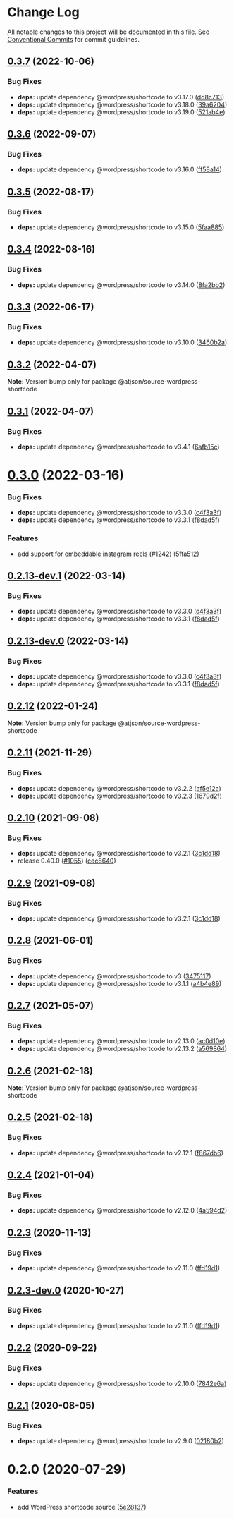 # Change Log

All notable changes to this project will be documented in this file.
See [Conventional Commits](https://conventionalcommits.org) for commit guidelines.

## [0.3.7](https://github.com/CondeNast/atjson/compare/@atjson/source-wordpress-shortcode@0.3.6...@atjson/source-wordpress-shortcode@0.3.7) (2022-10-06)

### Bug Fixes

- **deps:** update dependency @wordpress/shortcode to v3.17.0 ([dd8c713](https://github.com/CondeNast/atjson/commit/dd8c713ee7d157504d2ac4851f49fb02b9cd839a))
- **deps:** update dependency @wordpress/shortcode to v3.18.0 ([39a6204](https://github.com/CondeNast/atjson/commit/39a620472bb95d2580cbd911ebe96651e8f15fc1))
- **deps:** update dependency @wordpress/shortcode to v3.19.0 ([521ab4e](https://github.com/CondeNast/atjson/commit/521ab4e5f621c88219468143abb0635684884122))

## [0.3.6](https://github.com/CondeNast/atjson/compare/@atjson/source-wordpress-shortcode@0.3.5...@atjson/source-wordpress-shortcode@0.3.6) (2022-09-07)

### Bug Fixes

- **deps:** update dependency @wordpress/shortcode to v3.16.0 ([ff58a14](https://github.com/CondeNast/atjson/commit/ff58a14e0404bf97d15f7df6b5040272c5642fe8))

## [0.3.5](https://github.com/CondeNast/atjson/compare/@atjson/source-wordpress-shortcode@0.3.4...@atjson/source-wordpress-shortcode@0.3.5) (2022-08-17)

### Bug Fixes

- **deps:** update dependency @wordpress/shortcode to v3.15.0 ([5faa885](https://github.com/CondeNast/atjson/commit/5faa885dae79ac0adb3f2c204db6c8d0b1966639))

## [0.3.4](https://github.com/CondeNast/atjson/compare/@atjson/source-wordpress-shortcode@0.3.3...@atjson/source-wordpress-shortcode@0.3.4) (2022-08-16)

### Bug Fixes

- **deps:** update dependency @wordpress/shortcode to v3.14.0 ([8fa2bb2](https://github.com/CondeNast/atjson/commit/8fa2bb2ec1d4ee99267fd4f1eed8897f7c200898))

## [0.3.3](https://github.com/CondeNast/atjson/compare/@atjson/source-wordpress-shortcode@0.3.2...@atjson/source-wordpress-shortcode@0.3.3) (2022-06-17)

### Bug Fixes

- **deps:** update dependency @wordpress/shortcode to v3.10.0 ([3460b2a](https://github.com/CondeNast/atjson/commit/3460b2a139823faef81cc6c8ba6c64c08a14fa1f))

## [0.3.2](https://github.com/CondeNast/atjson/compare/@atjson/source-wordpress-shortcode@0.3.1...@atjson/source-wordpress-shortcode@0.3.2) (2022-04-07)

**Note:** Version bump only for package @atjson/source-wordpress-shortcode

## [0.3.1](https://github.com/CondeNast/atjson/compare/@atjson/source-wordpress-shortcode@0.3.0...@atjson/source-wordpress-shortcode@0.3.1) (2022-04-07)

### Bug Fixes

- **deps:** update dependency @wordpress/shortcode to v3.4.1 ([6afb15c](https://github.com/CondeNast/atjson/commit/6afb15c78834b519e8bb551f0640e400d9f0c46a))

# [0.3.0](https://github.com/CondeNast/atjson/compare/@atjson/source-wordpress-shortcode@0.2.12...@atjson/source-wordpress-shortcode@0.3.0) (2022-03-16)

### Bug Fixes

- **deps:** update dependency @wordpress/shortcode to v3.3.0 ([c4f3a3f](https://github.com/CondeNast/atjson/commit/c4f3a3f0232237317c626975f3ebfef0a57894d5))
- **deps:** update dependency @wordpress/shortcode to v3.3.1 ([f8dad5f](https://github.com/CondeNast/atjson/commit/f8dad5f4340b340c75a8959a868de6ec11dfa08d))

### Features

- add support for embeddable instagram reels ([#1242](https://github.com/CondeNast/atjson/issues/1242)) ([5ffa512](https://github.com/CondeNast/atjson/commit/5ffa512f4ff8093a4f5e760a33578aaaf37bc535))

## [0.2.13-dev.1](https://github.com/CondeNast/atjson/compare/@atjson/source-wordpress-shortcode@0.2.12...@atjson/source-wordpress-shortcode@0.2.13-dev.1) (2022-03-14)

### Bug Fixes

- **deps:** update dependency @wordpress/shortcode to v3.3.0 ([c4f3a3f](https://github.com/CondeNast/atjson/commit/c4f3a3f0232237317c626975f3ebfef0a57894d5))
- **deps:** update dependency @wordpress/shortcode to v3.3.1 ([f8dad5f](https://github.com/CondeNast/atjson/commit/f8dad5f4340b340c75a8959a868de6ec11dfa08d))

## [0.2.13-dev.0](https://github.com/CondeNast/atjson/compare/@atjson/source-wordpress-shortcode@0.2.12...@atjson/source-wordpress-shortcode@0.2.13-dev.0) (2022-03-14)

### Bug Fixes

- **deps:** update dependency @wordpress/shortcode to v3.3.0 ([c4f3a3f](https://github.com/CondeNast/atjson/commit/c4f3a3f0232237317c626975f3ebfef0a57894d5))
- **deps:** update dependency @wordpress/shortcode to v3.3.1 ([f8dad5f](https://github.com/CondeNast/atjson/commit/f8dad5f4340b340c75a8959a868de6ec11dfa08d))

## [0.2.12](https://github.com/CondeNast/atjson/compare/@atjson/source-wordpress-shortcode@0.2.11...@atjson/source-wordpress-shortcode@0.2.12) (2022-01-24)

**Note:** Version bump only for package @atjson/source-wordpress-shortcode

## [0.2.11](https://github.com/CondeNast/atjson/compare/@atjson/source-wordpress-shortcode@0.2.10...@atjson/source-wordpress-shortcode@0.2.11) (2021-11-29)

### Bug Fixes

- **deps:** update dependency @wordpress/shortcode to v3.2.2 ([af5e12a](https://github.com/CondeNast/atjson/commit/af5e12a47b750ec7bf1fcdd689c0bc91ad97b43f))
- **deps:** update dependency @wordpress/shortcode to v3.2.3 ([1679d2f](https://github.com/CondeNast/atjson/commit/1679d2ffa17b63aae70f835bcbd2ef9d7d7b2c0b))

## [0.2.10](https://github.com/CondeNast/atjson/compare/@atjson/source-wordpress-shortcode@0.2.8...@atjson/source-wordpress-shortcode@0.2.10) (2021-09-08)

### Bug Fixes

- **deps:** update dependency @wordpress/shortcode to v3.2.1 ([3c1dd18](https://github.com/CondeNast/atjson/commit/3c1dd1843e33b01ff45b1fa74abcd78c5e17fb4e))
- release 0.40.0 ([#1055](https://github.com/CondeNast/atjson/issues/1055)) ([cdc8640](https://github.com/CondeNast/atjson/commit/cdc8640abea2ab297b0fd31393f8b6bec86ef7cc))

## [0.2.9](https://github.com/CondeNast/atjson/compare/@atjson/source-wordpress-shortcode@0.2.8...@atjson/source-wordpress-shortcode@0.2.9) (2021-09-08)

### Bug Fixes

- **deps:** update dependency @wordpress/shortcode to v3.2.1 ([3c1dd18](https://github.com/CondeNast/atjson/commit/3c1dd1843e33b01ff45b1fa74abcd78c5e17fb4e))

## [0.2.8](https://github.com/CondeNast/atjson/compare/@atjson/source-wordpress-shortcode@0.2.7...@atjson/source-wordpress-shortcode@0.2.8) (2021-06-01)

### Bug Fixes

- **deps:** update dependency @wordpress/shortcode to v3 ([3475117](https://github.com/CondeNast/atjson/commit/3475117844a8b026ba7d780910e25fc67e344a8d))
- **deps:** update dependency @wordpress/shortcode to v3.1.1 ([a4b4e89](https://github.com/CondeNast/atjson/commit/a4b4e892f2ef7c885a73a4c198720f2760b20d88))

## [0.2.7](https://github.com/CondeNast/atjson/compare/@atjson/source-wordpress-shortcode@0.2.6...@atjson/source-wordpress-shortcode@0.2.7) (2021-05-07)

### Bug Fixes

- **deps:** update dependency @wordpress/shortcode to v2.13.0 ([ac0d10e](https://github.com/CondeNast/atjson/commit/ac0d10e568280d547b1bda0abf16afdf31c182b1))
- **deps:** update dependency @wordpress/shortcode to v2.13.2 ([a569864](https://github.com/CondeNast/atjson/commit/a569864d5b5d4fee3af69619fdd82688fa08e808))

## [0.2.6](https://github.com/CondeNast/atjson/compare/@atjson/source-wordpress-shortcode@0.2.5...@atjson/source-wordpress-shortcode@0.2.6) (2021-02-18)

**Note:** Version bump only for package @atjson/source-wordpress-shortcode

## [0.2.5](https://github.com/CondeNast/atjson/compare/@atjson/source-wordpress-shortcode@0.2.4...@atjson/source-wordpress-shortcode@0.2.5) (2021-02-18)

### Bug Fixes

- **deps:** update dependency @wordpress/shortcode to v2.12.1 ([f867db6](https://github.com/CondeNast/atjson/commit/f867db65db42d66dcf1fd65ab4f5e3e66baafa3a))

## [0.2.4](https://github.com/CondeNast/atjson/compare/@atjson/source-wordpress-shortcode@0.2.3...@atjson/source-wordpress-shortcode@0.2.4) (2021-01-04)

### Bug Fixes

- **deps:** update dependency @wordpress/shortcode to v2.12.0 ([4a594d2](https://github.com/CondeNast/atjson/commit/4a594d2407b50d3030397c210ae6eb58d2b54b1f))

## [0.2.3](https://github.com/CondeNast/atjson/compare/@atjson/source-wordpress-shortcode@0.2.2...@atjson/source-wordpress-shortcode@0.2.3) (2020-11-13)

### Bug Fixes

- **deps:** update dependency @wordpress/shortcode to v2.11.0 ([ffd19d1](https://github.com/CondeNast/atjson/commit/ffd19d15def6408184e3732706d8a3b8bed62964))

## [0.2.3-dev.0](https://github.com/CondeNast/atjson/compare/@atjson/source-wordpress-shortcode@0.2.2...@atjson/source-wordpress-shortcode@0.2.3-dev.0) (2020-10-27)

### Bug Fixes

- **deps:** update dependency @wordpress/shortcode to v2.11.0 ([ffd19d1](https://github.com/CondeNast/atjson/commit/ffd19d15def6408184e3732706d8a3b8bed62964))

## [0.2.2](https://github.com/CondeNast/atjson/compare/@atjson/source-wordpress-shortcode@0.2.1...@atjson/source-wordpress-shortcode@0.2.2) (2020-09-22)

### Bug Fixes

- **deps:** update dependency @wordpress/shortcode to v2.10.0 ([7842e6a](https://github.com/CondeNast/atjson/commit/7842e6a4deab00a6c33dbc8cc66c70dad7b18c5c))

## [0.2.1](https://github.com/CondeNast/atjson/compare/@atjson/source-wordpress-shortcode@0.2.0...@atjson/source-wordpress-shortcode@0.2.1) (2020-08-05)

### Bug Fixes

- **deps:** update dependency @wordpress/shortcode to v2.9.0 ([02180b2](https://github.com/CondeNast/atjson/commit/02180b2ebedce2bf744117c7d478fe5e65151cac))

# 0.2.0 (2020-07-29)

### Features

- add WordPress shortcode source ([5e28137](https://github.com/CondeNast/atjson/commit/5e281370da76bcaebec9d6812c3fb24d3222a9e7))
